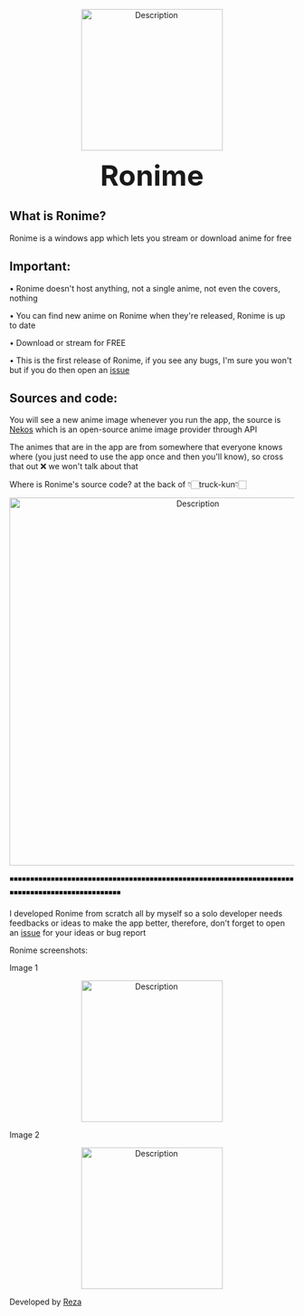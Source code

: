 <p align="center">
    <img src="logo" alt="Description" width="250"/>
</p>

<p align="center">
  <strong><span style="font-size:50px;">Ronime</span></strong>
</p>

**What is Ronime?**
--------------------
Ronime is a windows app which lets you stream or download anime for free

**Important:**
--------------------
• Ronime doesn't host anything, not a single anime, not even the covers, nothing

• You can find new anime on Ronime when they're released, Ronime is up to date

• Download or stream for FREE

• This is the first release of Ronime, if you see any bugs, I'm sure you won't but if you do then open an [issue](https://github.com/Space-00/Ronime/issues)

**Sources and code:**
--------------------

You will see a new anime image whenever you run the app, the source is [Nekos](https://nekosapi.com/) which is an open-source anime image provider through API

The animes that are in the app are from somewhere that everyone knows where (you just need to use the app once and then you'll know), so cross that out ❌ we won't talk about that

Where is Ronime's source code? at the back of 👇🏻truck-kun👇🏻

<p align="center">
    <img src="https://pic.bstarstatic.com/ugc/1fd86ae141911432b4e968366f46c508.jpeg" alt="Description" width="650"/>
</p>

◾◾◾◾◾◾◾◾◾◾◾◾◾◾◾◾◾◾◾◾◾◾◾◾◾◾◾◾◾◾◾◾◾◾◾◾◾◾◾◾◾◾◾◾◾◾◾◾◾◾◾◾◾◾◾◾◾◾◾◾◾◾◾◾◾◾◾◾◾◾◾◾◾◾◾◾◾◾◾◾◾◾◾◾◾◾◾◾◾◾◾◾◾◾◾◾

I developed Ronime from scratch all by myself so a solo developer needs feedbacks or ideas to make the app better, therefore, don't forget to open an [issue](https://github.com/Space-00/Ronime/issues) for your ideas or bug report

Ronime screenshots:

Image 1

<p align="center">
    <img src="1" alt="Description" width="250"/>
</p>

Image 2

<p align="center">
    <img src="2" alt="Description" width="250"/>
</p>

Developed by [Reza](https://github.com/Space-00)
